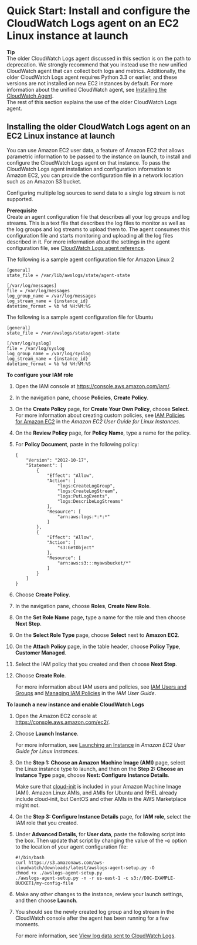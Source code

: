 # Quick Start: Install and configure the CloudWatch Logs agent on an EC2 Linux instance at launch<a name="EC2NewInstanceCWL"></a>

**Tip**  
The older CloudWatch Logs agent discussed in this section is on the path to deprecation\. We strongly recommend that you instead use the new unified CloudWatch agent that can collect both logs and metrics\. Additionally, the older CloudWatch Logs agent requires Python 3\.3 or earlier, and these versions are not installed on new EC2 instances by default\. For more information about the unified CloudWatch agent, see [Installing the CloudWatch Agent](https://docs.aws.amazon.com/AmazonCloudWatch/latest/monitoring/install-CloudWatch-Agent-on-EC2-Instance.html)\.   
The rest of this section explains the use of the older CloudWatch Logs agent\.

## Installing the older CloudWatch Logs agent on an EC2 Linux instance at launch<a name="EC2NewInstanceCWL-oldagent"></a>

You can use Amazon EC2 user data, a feature of Amazon EC2 that allows parametric information to be passed to the instance on launch, to install and configure the CloudWatch Logs agent on that instance\. To pass the CloudWatch Logs agent installation and configuration information to Amazon EC2, you can provide the configuration file in a network location such as an Amazon S3 bucket\.

Configuring multiple log sources to send data to a single log stream is not supported\.

**Prerequisite**  
Create an agent configuration file that describes all your log groups and log streams\. This is a text file that describes the log files to monitor as well as the log groups and log streams to upload them to\. The agent consumes this configuration file and starts monitoring and uploading all the log files described in it\. For more information about the settings in the agent configuration file, see [CloudWatch Logs agent reference](AgentReference.md)\.

The following is a sample agent configuration file for Amazon Linux 2

```
[general]
state_file = /var/lib/awslogs/state/agent-state  
 
[/var/log/messages]
file = /var/log/messages
log_group_name = /var/log/messages
log_stream_name = {instance_id}
datetime_format = %b %d %H:%M:%S
```

The following is a sample agent configuration file for Ubuntu

```
[general]
state_file = /var/awslogs/state/agent-state
 
[/var/log/syslog]
file = /var/log/syslog
log_group_name = /var/log/syslog
log_stream_name = {instance_id}
datetime_format = %b %d %H:%M:%S
```

**To configure your IAM role**

1. Open the IAM console at [https://console\.aws\.amazon\.com/iam/](https://console.aws.amazon.com/iam/)\.

1. In the navigation pane, choose **Policies**, **Create Policy**\.

1. On the **Create Policy** page, for **Create Your Own Policy**, choose **Select**\. For more information about creating custom policies, see [IAM Policies for Amazon EC2](https://docs.aws.amazon.com/AWSEC2/latest/UserGuide/iam-policies-for-amazon-ec2.html) in the *Amazon EC2 User Guide for Linux Instances*\.

1. On the **Review Policy** page, for **Policy Name**, type a name for the policy\.

1. For **Policy Document**, paste in the following policy:

   ```
   {
       "Version": "2012-10-17",
       "Statement": [
           {
               "Effect": "Allow",
               "Action": [
                   "logs:CreateLogGroup",
                   "logs:CreateLogStream",
                   "logs:PutLogEvents",
                   "logs:DescribeLogStreams"
               ],
               "Resource": [
                   "arn:aws:logs:*:*:*"
               ]
           },
           {
               "Effect": "Allow",
               "Action": [
                   "s3:GetObject"
               ],
               "Resource": [
                   "arn:aws:s3:::myawsbucket/*"
               ]
           }
       ]
   }
   ```

1. Choose **Create Policy**\.

1. In the navigation pane, choose **Roles**, **Create New Role**\.

1. On the **Set Role Name** page, type a name for the role and then choose **Next Step**\.

1. On the **Select Role Type** page, choose **Select** next to **Amazon EC2**\.

1. On the **Attach Policy** page, in the table header, choose **Policy Type**, **Customer Managed**\.

1. Select the IAM policy that you created and then choose **Next Step**\.

1. Choose **Create Role**\.

   For more information about IAM users and policies, see [IAM Users and Groups](https://docs.aws.amazon.com/IAM/latest/UserGuide/Using_WorkingWithGroupsAndUsers.html) and [Managing IAM Policies](https://docs.aws.amazon.com/IAM/latest/UserGuide/ManagingPolicies.html) in the *IAM User Guide*\.

**To launch a new instance and enable CloudWatch Logs**

1. Open the Amazon EC2 console at [https://console\.aws\.amazon\.com/ec2/](https://console.aws.amazon.com/ec2/)\.

1. Choose **Launch Instance**\.

   For more information, see [Launching an Instance](https://docs.aws.amazon.com/AWSEC2/latest/UserGuide/launching-instance.html) in *Amazon EC2 User Guide for Linux Instances*\.

1. On the **Step 1: Choose an Amazon Machine Image \(AMI\)** page, select the Linux instance type to launch, and then on the **Step 2: Choose an Instance Type** page, choose **Next: Configure Instance Details**\.

   Make sure that [cloud\-init](http://cloudinit.readthedocs.org/en/latest/index.html) is included in your Amazon Machine Image \(AMI\)\. Amazon Linux AMIs, and AMIs for Ubuntu and RHEL already include cloud\-init, but CentOS and other AMIs in the AWS Marketplace might not\.

1. On the **Step 3: Configure Instance Details** page, for **IAM role**, select the IAM role that you created\.

1. Under **Advanced Details**, for **User data**, paste the following script into the box\. Then update that script by changing the value of the **\-c** option to the location of your agent configuration file:

   ```
   #!/bin/bash
   curl https://s3.amazonaws.com/aws-cloudwatch/downloads/latest/awslogs-agent-setup.py -O
   chmod +x ./awslogs-agent-setup.py
   ./awslogs-agent-setup.py -n -r us-east-1 -c s3://DOC-EXAMPLE-BUCKET1/my-config-file
   ```

1. Make any other changes to the instance, review your launch settings, and then choose **Launch**\.

1. You should see the newly created log group and log stream in the CloudWatch console after the agent has been running for a few moments\.

   For more information, see [View log data sent to CloudWatch Logs](Working-with-log-groups-and-streams.md#ViewingLogData)\.
